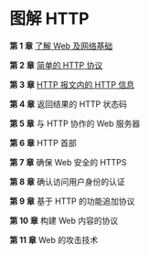 # 图解 HTTP

**第 1 章** [了解 Web 及网络基础](https://github.com/ZhangMiao147/android_learning_notes/blob/master/BookNote/图解HTTP/第1章-了解Web及网络基础.md)

**第 2 章** [简单的 HTTP 协议](https://github.com/ZhangMiao147/android_learning_notes/blob/master/BookNote/图解HTTP/第2章-简单的HTTP协议.md)

**第 3 章** [HTTP 报文内的 HTTP 信息](https://github.com/ZhangMiao147/android_learning_notes/tree/master/BookNote/图解HTTP)

**第 4 章** 返回结果的 HTTP 状态码

**第 5 章** 与 HTTP 协作的 Web 服务器

**第 6 章** HTTP 首部

**第 7 章** 确保 Web 安全的 HTTPS

**第 8 章** 确认访问用户身份的认证

**第 9 章** 基于 HTTP 的功能追加协议

**第 10 章** 构建 Web 内容的协议

**第 11 章** Web 的攻击技术
